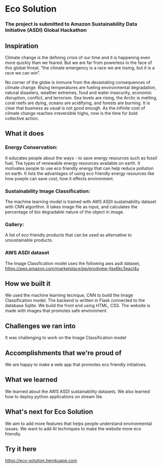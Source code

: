 # Eco Solution


### The project is submitted to Amazon Sustainability Data Initiative (ASDI) Global Hackathon


## Inspiration

Climate change is the defining crisis of our time and it is happening even more quickly than we feared. But we are far from powerless in the face of this global threat. “the climate emergency is a race we are losing, but it is a race we can win”.

No corner of the globe is immune from the devastating consequences of climate change. Rising temperatures are fueling environmental degradation, natural disasters, weather extremes, food and water insecurity, economic disruption, conflict, and terrorism. Sea levels are rising, the Arctic is melting, coral reefs are dying, oceans are acidifying, and forests are burning. It is clear that business as usual is not good enough. As the infinite cost of climate change reaches irreversible highs, now is the time for bold collective action.


## What it does
### Energy Conservation:

It educates people about the ways - to save energy resources such as fossil fuel; The types of renewable energy resources available on earth. It motivates people to use eco friendly energy that can help reduce pollution on earth. It lists the advantages of using eco friendly energy resources like how poeple can save cost, how it effects environment.

### Sustainability Image Classification:

The machine learning model is trained with AWS ASDI sustainability dataset with CNN algorithm. It takes image file as input, and calculates the percentage of bio degradable nature of the object in image.

### Gallery:

A list of eco friendly products that can be used as alternative to unsustainable products.


### AWS ASDI dataset

The Image Classfication model uses the following aws asdi dataset, https://aws.amazon.com/marketplace/pp/prodview-fqx6kc3eacl4u


## How we built it

We used the machine learning tecnique, CNN to build the Image Classification model. The backend is written in Flask connected to the database Sqlite. We build the front end using HTML, CSS. The website is made with images that promotes safe environment.


## Challenges we ran into

It was challenging to work on the Image Classification model


## Accomplishments that we're proud of

We are happy to make a web app that promotes eco friendly initiatives.


## What we learned

We learned about the AWS ASDI sustainability datasets. We also learned how to deploy python applications on stream lite.


## What's next for Eco Solution

We aim to add more features that helps people understand environmental issues. We want to add AI techniques to make the website more eco friendly.


## Try it here

https://eco-solution.herokuapp.com
